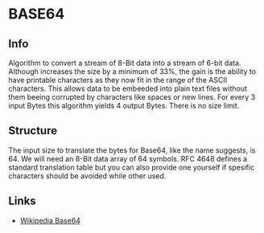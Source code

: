 # BASE64
## Info
Algorithm to convert a stream of 8-Bit data into a stream of 6-bit data.<br>
Although increases the size by a minimum of 33%, the gain is the ability to have printable 
characters as they now fit in the range of the ASCII characters. 
This allows data to be embeeded into plain text files without them beeing corrupted by characters like spaces or new lines.<be>
For every 3 input Bytes this algorithm yields 4 output Bytes. There is no size limit.  

## Structure
The input size to translate the bytes for Base64, like the name suggests, is 64. We will need an 8-Bit data array of 64 symbols.
RFC 4648 defines a standard translation table but you can also provide one yourself if spesific characters should be avoided while other used.


## Links
- [Wikipedia Base64](https://en.wikipedia.org/wiki/Base64)
